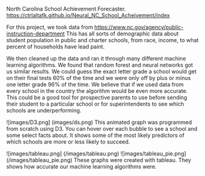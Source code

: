 North Carolina School Achievement Forecaster.
https://ctrlaltafk.github.io/Neural_NC_School_Acheivement/index

For this project, we took data from https://www.nc.gov/agency/public-instruction-department
This has all sorts of demographic data about student population in public and charter schools, from race, income, to what percent of households have lead paint.

We then cleaned up the data and ran it through many different machine learning algorithms. We found that random forest and neural networks got us similar results. We could guess the exact letter grade a school would get on their final tests 60% of the time and we were only off by plus or minus one letter grade 96% of the time. We believe that if we used data from every school in the country the algorithm would be even more accurate. This could be a good tool for prospective parents to use before sending their student to a particular school or for superintendents to see which schools are underperforming.

![images/D3.png] (images/ds.png)
This animated graph was programmed from scratch using D3. You can hover over each bubble to see a school and some select facts about. It shows some of the most likely predictors of which schools are more or less likely to succeed.

![images/tableau.png] (/images/tableau.png)
![images/tableau_pie.png] (/images/tableau_pie.png)
These graphs were created with tableau. They shows how accurate our machine learning algorithms were.